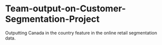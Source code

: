 # Team-output-on-Customer-Segmentation-Project
Outputting Canada in the country feature in the online retail segmentation data.
